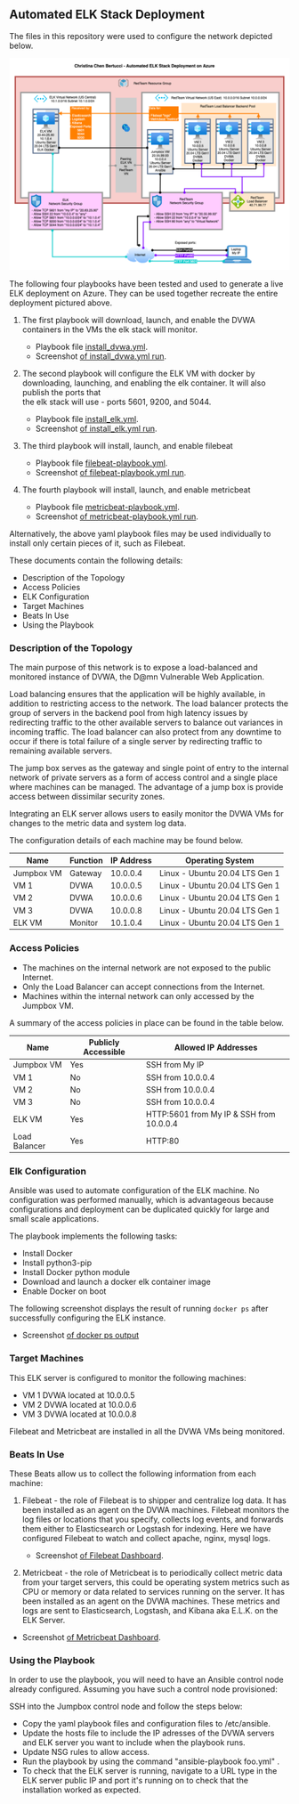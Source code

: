 ## Automated ELK Stack Deployment

The files in this repository were used to configure the network depicted below.

![Diagram Automated ELK Stack Deployment on Azure - Christina Chen Bertucci](https://github.com/livetru2u/cloud-security-elk-stack-on-azure/blob/main/Images/Diagram%20Automated%20ELK%20Stack%20Deployment%20on%20Azure.png)

The following four playbooks have been tested and used to generate a live ELK deployment on Azure. They can be used together recreate the entire deployment pictured above. 

1. The first playbook will download, launch, and enable the DVWA containers in the VMs the elk stack will monitor. 
   - Playbook file [install_dvwa.yml](Ansible/install_dvwa.yml). 
   - Screenshot [of install_dvwa.yml run](https://github.com/livetru2u/cloud-security-elk-stack-on-azure/blob/main/Images/install-dvwa.yml%20run%20playbook.png).

2. The second playbook will configure the ELK VM with docker by downloading, launching, and enabling the elk container. It will also publish the ports that   
    the elk stack will use - ports 5601, 9200, and 5044. 
   - Playbook file [install_elk.yml](Ansible/install_elk.yml). 
   - Screenshot [of install_elk.yml run](https://github.com/livetru2u/cloud-security-elk-stack-on-azure/blob/main/Images/install-elk.yml%20run%20playbook.png).

3. The third playbook will install, launch, and enable filebeat 
   - Playbook file [filebeat-playbook.yml](Ansible/filebeat-playbook.yml). 
   - Screenshot [of filebeat-playbook.yml run](https://github.com/livetru2u/cloud-security-elk-stack-on-azure/blob/main/Images/filebeat-playbook.yml%20run%20playbook.png).

4. The fourth playbook will install, launch, and enable metricbeat 
   - Playbook file [metricbeat-playbook.yml](Ansible/metricbeat-playbook.yml). 
   - Screenshot [of metricbeat-playbook.yml run](https://github.com/livetru2u/cloud-security-elk-stack-on-azure/blob/main/Images/metricbeat-playbook.yml%20run%20playbook.png).

  Alternatively, the above yaml playbook files may be used individually to install only certain pieces of it, such as Filebeat.

These documents contain the following details:
- Description of the Topology
- Access Policies
- ELK Configuration
- Target Machines 
- Beats In Use
- Using the Playbook


### Description of the Topology

The main purpose of this network is to expose a load-balanced and monitored instance of DVWA, the D@mn Vulnerable Web Application.

Load balancing ensures that the application will be highly available, in addition to restricting access to the network.
The load balancer protects the group of servers in the backend pool from high latency issues by redirecting traffic to the other available servers to balance out variances in incoming traffic. The load balancer can also protect from any downtime to occur if there is total failure of a single server by redirecting traffic to remaining available servers. 

The jump box serves as the gateway and single point of entry to the internal network of private servers as a form of access control and a single place where machines can be managed. The advantage of a jump box is provide access between dissimilar security zones. 

Integrating an ELK server allows users to easily monitor the DVWA VMs for changes to the metric data and system log data.

The configuration details of each machine may be found below.

| Name         | Function  | IP Address | Operating System                  |
|--------------|-----------|------------|-----------------------------------|
| Jumpbox VM   | Gateway   | 10.0.0.4   | Linux - Ubuntu 20.04 LTS Gen 1    |
| VM 1         | DVWA      | 10.0.0.5   | Linux - Ubuntu 20.04 LTS Gen 1    |
| VM 2         | DVWA      | 10.0.0.6   | Linux - Ubuntu 20.04 LTS Gen 1    |
| VM 3         | DVWA      | 10.0.0.8   | Linux - Ubuntu 20.04 LTS Gen 1    |
| ELK VM       | Monitor   | 10.1.0.4   | Linux - Ubuntu 20.04 LTS Gen 1    | 

### Access Policies

- The machines on the internal network are not exposed to the public Internet. 
- Only the Load Balancer can accept connections from the Internet. 
- Machines within the internal network can only accessed by the Jumpbox VM.

A summary of the access policies in place can be found in the table below.

| Name            | Publicly Accessible | Allowed IP Addresses                          |
|-----------------|---------------------|-----------------------------------------------|
| Jumpbox VM      | Yes                 | SSH from My IP                                |
| VM 1            | No                  | SSH from 10.0.0.4                             |
| VM 2            | No                  | SSH from 10.0.0.4                             |          
| VM 3            | No                  | SSH from 10.0.0.4                             |
| ELK VM          | Yes                 | HTTP:5601 from My IP  &  SSH from 10.0.0.4    |
| Load Balancer   | Yes                 | HTTP:80                                       |

### Elk Configuration

Ansible was used to automate configuration of the ELK machine. No configuration was performed manually, which is advantageous because configurations and deployment can be duplicated quickly for large and small scale applications.

The playbook implements the following tasks:
- Install Docker
- Install python3-pip
- Install Docker python module
- Download and launch a docker elk container image
- Enable Docker on boot

The following screenshot displays the result of running `docker ps` after successfully configuring the ELK instance.

- Screenshot [of docker ps output](https://github.com/livetru2u/cloud-security-elk-stack-on-azure/blob/main/Images/docker%20ps%20elk%20successful.png)

### Target Machines

This ELK server is configured to monitor the following machines:
- VM 1 DVWA located at 10.0.0.5
- VM 2 DVWA located at 10.0.0.6
- VM 3 DVWA located at 10.0.0.8

Filebeat and Metricbeat are installed in all the DVWA VMs being monitored.  

### Beats In Use

These Beats allow us to collect the following information from each machine:
1. Filebeat - the role of Filebeat is to shipper and centralize log data. It has been installed as an agent on the DVWA machines. Filebeat monitors the log files 
   or locations that you specify, collects log events, and forwards them either to Elasticsearch or Logstash for indexing. Here we have configured Filebeat to watch and collect apache, nginx, mysql logs. 
   - Screenshot [of Filebeat Dashboard](https://github.com/livetru2u/cloud-security-elk-stack-on-azure/blob/main/Images/filebeat%20dashboard%20on%20kibana.png).

2. Metricbeat - the role of Metricbeat is to periodically collect metric data from your target servers, this could be operating system metrics such as CPU or 
   memory or data related to services running on the server. It has been installed as an agent on the DVWA machines. These metrics and logs are sent to Elasticsearch, Logstash, and Kibana aka E.L.K. on the ELK Server. 
  - Screenshot [of Metricbeat Dashboard](https://github.com/livetru2u/cloud-security-elk-stack-on-azure/blob/main/Images/metricbeat%20dashboard%20on%20kibana.png).

### Using the Playbook

In order to use the playbook, you will need to have an Ansible control node already configured. Assuming you have such a control node provisioned: 

SSH into the Jumpbox control node and follow the steps below:
- Copy the yaml playbook files and configuration files to /etc/ansible.
- Update the hosts file to include the IP adresses of the DVWA servers and ELK server you want to include when the playbook runs.
- Update NSG rules to allow access. 
- Run the playbook by using the command "ansible-playbook foo.yml" .
- To check that the ELK server is running, navigate to a URL type in the ELK server public IP and port it's running on to check that the installation worked as 
  expected.
